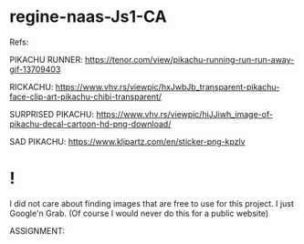 # regine-naas-Js1-CA

Refs:

PIKACHU RUNNER:
https://tenor.com/view/pikachu-running-run-run-away-gif-13709403

RICKACHU:
https://www.vhv.rs/viewpic/hxJwbJb_transparent-pikachu-face-clip-art-pikachu-chibi-transparent/

SURPRISED PIKACHU:
https://www.vhv.rs/viewpic/hiJJiwh_image-of-pikachu-decal-cartoon-hd-png-download/

SAD PIKACHU:
https://www.klipartz.com/en/sticker-png-kpzlv

# !
I did not care about finding images that are free to use for this project. I just Google'n Grab.
(Of course I would never do this for a public website)

ASSIGNMENT:

<!-- Level 1 Process
Find an API
Search for a public, free-to-use API.
You will need to make two calls to this API:

1. to fetch an array of results
2. to fetch a single result using an id, name, or other property.
   You will need to read the API's documentation to see what URLs are available, if they
   require a key to be sent in the header, and any other configuration they might need.
   There are many free APIs discoverable by a Google search.
   You may not use the APIs used in the lessons.

Styling
The focus of the CA is on JavaScript, not styling. Yet, as a front-end developer you will
always need to produce user-interfaces that make sense and are easy to follow. You will
need to provide navigation to and from the home page (index.html) and the contact page.
Both API calls should include a loading indicator. -->

<!-- index.html
Make a call to your API URL. Loop through the results and create HTML for each result.
You must display at least 3 different properties inside the HTML. It's not required to
display an image.
You will need to link each result to a details.html page and to pass a parameter in the query
string to that page.

index.html, cont.
If you are going to fetch the individual result on the details page by its id, then pass an id in
the query string.
If you will be retrieving by another property, like name for example, pass the name in the
query string.
You will fetch this parameter from the query string in the details page code. -->
<!-- Catch any errors and display a message on the page if an error occurs. -->

<!-- details.html
(Remember, you will need a parameter in the query string on this page, so either click
through to it from the index page or manually add a parameter to the URL).
Retrieve the id, name or other parameter from the query string. -->
<!-- Once you have the parameter, add it to the API URL in the format the API requires.
Make an API call using the URL you create. -->

<!-- details.html, cont.
Display at least 3 different properties from the received JSON on this page. -->
<!-- Set the title of the HTML page to be one of the property values, like name, title or another
relevant property. -->
<!-- Catch any errors and display a message on the page if an error occurs. -->

<!-- contact.html
Create a form with the following inputs and validation rules.
Name - required
Subject - must have a value with a minimum length of 10
Email - must have a value and be formatted like an email address - must have a value with a minimum length of 25 -->
<!-- When the form on this page is submitted, write code to validate the input. If any of the
inputs fail validation display an error message for the relevant input. -->

<!-- Level 2 Process
contact.html
If all validation passes, add a message above the form indicating the form passed
validation. -->
